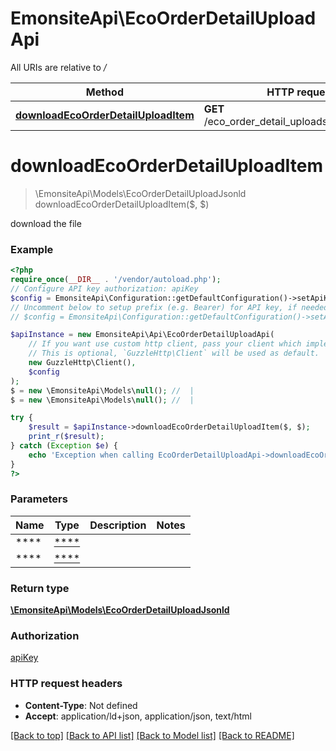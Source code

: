# EmonsiteApi\EcoOrderDetailUploadApi

All URIs are relative to */*

Method | HTTP request | Description
------------- | ------------- | -------------
[**downloadEcoOrderDetailUploadItem**](EcoOrderDetailUploadApi.md#downloadecoorderdetailuploaditem) | **GET** /eco_order_detail_uploads/{id}/download | download the file

# **downloadEcoOrderDetailUploadItem**
> \EmonsiteApi\Models\EcoOrderDetailUploadJsonld downloadEcoOrderDetailUploadItem($, $)

download the file

### Example
```php
<?php
require_once(__DIR__ . '/vendor/autoload.php');
// Configure API key authorization: apiKey
$config = EmonsiteApi\Configuration::getDefaultConfiguration()->setApiKey('Authorization', 'YOUR_API_KEY');
// Uncomment below to setup prefix (e.g. Bearer) for API key, if needed
// $config = EmonsiteApi\Configuration::getDefaultConfiguration()->setApiKeyPrefix('Authorization', 'Bearer');

$apiInstance = new EmonsiteApi\Api\EcoOrderDetailUploadApi(
    // If you want use custom http client, pass your client which implements `GuzzleHttp\ClientInterface`.
    // This is optional, `GuzzleHttp\Client` will be used as default.
    new GuzzleHttp\Client(),
    $config
);
$ = new \EmonsiteApi\Models\null(); //  | 
$ = new \EmonsiteApi\Models\null(); //  | 

try {
    $result = $apiInstance->downloadEcoOrderDetailUploadItem($, $);
    print_r($result);
} catch (Exception $e) {
    echo 'Exception when calling EcoOrderDetailUploadApi->downloadEcoOrderDetailUploadItem: ', $e->getMessage(), PHP_EOL;
}
?>
```

### Parameters

Name | Type | Description  | Notes
------------- | ------------- | ------------- | -------------
 **** | [****](../Model/.md)|  |
 **** | [****](../Model/.md)|  |

### Return type

[**\EmonsiteApi\Models\EcoOrderDetailUploadJsonld**](../Model/EcoOrderDetailUploadJsonld.md)

### Authorization

[apiKey](../../README.md#apiKey)

### HTTP request headers

 - **Content-Type**: Not defined
 - **Accept**: application/ld+json, application/json, text/html

[[Back to top]](#) [[Back to API list]](../../README.md#documentation-for-api-endpoints) [[Back to Model list]](../../README.md#documentation-for-models) [[Back to README]](../../README.md)

